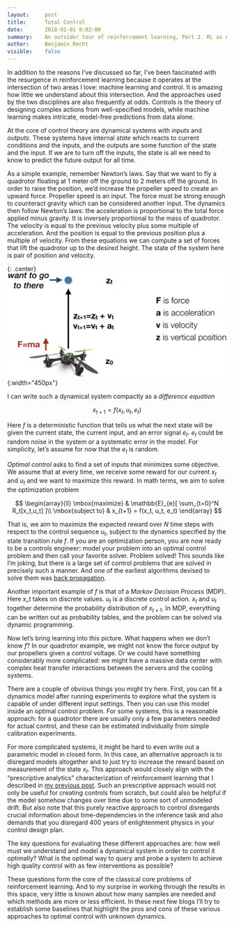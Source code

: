 ```yaml
---
layout:     post
title:      Total Control
date:       2018-02-01 0:02:00
summary:    An outsider tour of reinforcement learning, Part 2. RL as optimal control.
author:     Benjamin Recht
visible:    false
---
```


In addition to the reasons I’ve discussed so far, I’ve been fascinated with the resurgence in reinforcement learning because it operates at the intersection of two areas I love: machine learning and control. It is amazing how little we understand about this intersection.  And the approaches used by the two disciplines are also frequently at odds.  Controls is the theory of designing complex actions from well-specified models, while machine learning makes intricate, model-free predictions from data alone.

At the core of control theory are dynamical systems with _inputs_ and _outputs_. These systems have internal _state_ which reacts to current conditions and the inputs, and the outputs are some function of the state and the input. If we are to turn off the inputs, the state is all we need to know to predict the future output for all time.

As a simple example, remember Newton’s laws. Say that we want to fly a quadrotor floating at 1 meter off the ground to 2 meters off the ground. In order to raise the position, we’d increase the propeller speed to create an upward force. Propeller speed is an input. The force must be strong enough to counteract gravity which can be considered another input. The dynamics then follow Newton’s laws: the acceleration is proportional to the total force applied minus gravity.  It is inversely proportional to the mass of quadrotor. The velocity is equal to the previous velocity plus some multiple of acceleration. And the position is equal to the previous position plus a multiple of velocity. From these equations we can compute a set of forces that lift the quadrotor up to the desired height. The state of the system here is pair of position and velocity.


{: .center}
![don't try this at home kids](/assets/rl/quad_diagram.png){:width="450px"}

I can write such a dynamical system compactly as a _difference equation_

$$
x_{t+1} =  f(x_t, u_t, e_t)
$$

Here $f$ is a deterministic function that tells us what the next state will be given the current state, the current input, and an error signal $e_t$.  $e_t$ could be random noise in the system or a systematic error in the model.  For simplicity, let’s assume for now that the $e_t$ is random.

_Optimal control_ asks to find a set of inputs that minimizes some objective. We assume that at every time, we receive some reward for our current $x_t$ and $u_t$ and we want to maximize this reward. In math terms, we aim to solve the optimization problem

$$
\begin{array}{ll}
\mbox{maximize} & \mathbb{E}_{e}[ \sum_{t=0}^N R_t[x_t,u_t] ]\\
\mbox{subject to} &	x_{t+1} = f(x_t, u_t, e_t)
\end{array}
$$

That is, we aim to maximize the expected reward over $N$ time steps with respect to the control sequence $u_t$, subject to the dynamics specified by the state transition rule $f$. If you are an optimization person, you are now ready to be a controls engineer: model your problem into an optimal control problem and then call your favorite solver. Problem solved! This sounds like I’m joking, but there is a large set of control problems that are solved in precisely such a manner. And one of the earliest algorithms devised to solve them was [back propagation](http://www.argmin.net/2016/05/18/mates-of-costate/).

Another important example of $f$ is that of a _Markov Decision Process_ (MDP). Here x_t takes on discrete values. $u_t$ is a discrete control action. $x_t$ and $u_t$ together determine the probability distribution of $x_{t+1}$.  In MDP, everything can be written out as probability tables, and the problem can be solved via dynamic programming.

Now let’s bring learning into this picture.  What happens when we don’t know $f$? In our quadrotor example, we might not know the force output by our propellers given a control voltage. Or we could have something considerably more complicated: we might have a massive data center with complex heat transfer interactions between the servers and the cooling systems.

There are a couple of obvious things you might try here. First, you can fit a dynamics model after running experiments to explore what the system is capable of under different input settings. Then you can use this model inside an optimal control problem. For some systems, this is a reasonable approach: for a quadrotor there are usually only a few parameters needed for actual control, and these can be estimated individually from simple calibration experiments.

For more complicated systems, it might be hard to even write out a parametric model in closed form. In this case, an alternative approach is to disregard models altogether and to just try to increase the reward based on measurement of the state $x_t$. This approach would closely align with the “prescriptive analytics” characterization of reinforcement learning that I described in [my previous post](http://www.argmin.net/2018/01/29/taxonomy/). Such an prescriptive approach would not only be useful for creating controls from scratch, but could also be helpful if the model somehow changes over time due to some sort of unmodeled drift. But also note that this purely reactive approach to control disregards crucial information about time-dependencies in the inference task and also demands that you disregard 400 years of enlightenment physics in your control design plan.

The key questions for evaluating these different approaches are: how well must we understand and model a dynamical system in order to control it optimally? What is the optimal way to query and probe a system to achieve high quality control with as few interventions as possible?

These questions form the core of the classical core problems of reinforcement learning. And to my surprise in working through the results in this space, very little is known about how many samples are needed and which methods are more or less efficient. In these next few blogs I’ll try to establish some baselines that highlight the pros and cons of these various approaches to optimal control with unknown dynamics.
